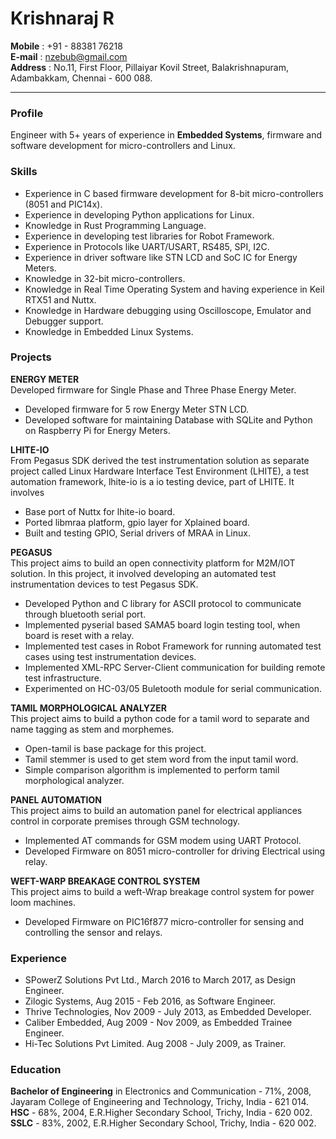 # __Krishnaraj R__

__Mobile__ : +91 - 88381 76218  
__E-mail__ : nzebub@gmail.com  
__Address__ : No.11, First Floor, Pillaiyar Kovil Street, Balakrishnapuram, Adambakkam, Chennai - 600 088.  

----
### __Profile__

Engineer with 5+ years of experience in __Embedded Systems__, firmware and software development for micro-controllers and Linux.

### __Skills__

* Experience in C based firmware development for 8-bit micro-controllers (8051 and PIC14x).  
* Experience in developing Python applications for Linux.  
* Knowledge in Rust Programming Language.  
* Experience in developing test libraries for Robot Framework.  
* Experience in Protocols like UART/USART, RS485, SPI, I2C.  
* Experience in driver software like STN LCD and SoC IC for Energy Meters.  
* Knowledge in 32-bit micro-controllers.  
* Knowledge in Real Time Operating System and having experience in Keil RTX51 and Nuttx.  
* Knowledge in Hardware debugging using Oscilloscope, Emulator and Debugger support.  
* Knowledge in Embedded Linux Systems.  

### __Projects__

__ENERGY METER__  
Developed firmware for Single Phase and Three Phase Energy Meter.

* Developed firmware for 5 row Energy Meter STN LCD.
* Developed software for maintaining Database with SQLite and Python on Raspberry Pi for Energy Meters.

__LHITE-IO__  
From Pegasus SDK derived the test instrumentation solution as separate project called Linux Hardware Interface Test Environment (LHITE), a test automation framework, lhite-io is a io testing device, part of LHITE. It involves

* Base port of Nuttx for lhite-io board.
* Ported libmraa platform, gpio layer for Xplained board.
* Built and testing GPIO, Serial drivers of MRAA in Linux.

__PEGASUS__  
This project aims to build an open connectivity platform for M2M/IOT solution. In this project, it involved developing an automated test instrumentation devices to test Pegasus SDK.

* Developed Python and C library for ASCII protocol to communicate through bluetooth serial port.
* Implemented pyserial based SAMA5 board login testing tool, when board is reset with a relay.
* Implemented test cases in Robot Framework for running automated test cases using test instrumentation devices.
* Implemented XML-RPC Server-Client communication for building remote test infrastructure.
* Experimented on HC-03/05 Buletooth module for serial communication.

__TAMIL MORPHOLOGICAL ANALYZER__  
This project aims to build a python code for a tamil word to separate and name tagging as stem and morphemes.

* Open-tamil is base package for this project.
* Tamil stemmer is used to get stem word from the input tamil word.
* Simple comparison algorithm is implemented to perform tamil morphological analyzer.

__PANEL AUTOMATION__  
This project aims to build an automation panel for electrical appliances control in corporate premises through GSM technology.

* Implemented AT commands for GSM modem using UART Protocol.
* Developed Firmware on 8051 micro-controller for driving Electrical using relay.

__WEFT-WARP BREAKAGE CONTROL SYSTEM__  
This project aims to build a weft-Wrap breakage control system for power loom machines.

* Developed Firmware on PIC16f877 micro-controller for sensing and controlling the sensor and relays.

### __Experience__

* SPowerZ Solutions Pvt Ltd., March 2016 to March 2017, as Design Engineer.
* Zilogic Systems, Aug 2015 - Feb 2016, as Software Engineer.
* Thrive Technologies, Nov 2009 - July 2013, as Embedded Developer.
* Caliber Embedded, Aug 2009 - Nov 2009, as Embedded Trainee Engineer.
* Hi-Tec Solutions Pvt Limited. Aug 2008 - July 2009, as Trainer.

### __Education__

__Bachelor of Engineering__ in Electronics and Communication - 71%, 2008, Jayaram College of Engineering and Technology, Trichy, India - 621 014.  
__HSC__ - 68%, 2004, E.R.Higher Secondary School, Trichy, India - 620 002.  
__SSLC__ - 83%, 2002, E.R.Higher Secondary School, Trichy, India - 620 002.  




